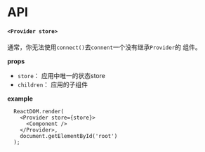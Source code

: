 # API

</hr>

#### `<Provider store>`

通常，你无法使用`connect()`去`connent`一个没有继承`Provider`的 组件。

**props**

* `store`： 应用中唯一的状态store
* `children`： 应用的子组件

**example**

```
  ReactDOM.render(
    <Provider store={store}>
      <Component />
    </Provider>,
    document.getElementById('root')
  );
```


